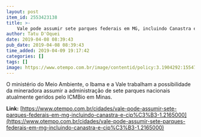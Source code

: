 ```yaml
---
layout: post
item_id: 2553423138
title: >-
    Vale pode assumir sete parques federais em MG, incluindo Canastra e Cipó
author: Tatu D'Oquei
date: 2019-04-08 08:39:43
pub_date: 2019-04-08 08:39:43
time_added: 2019-04-09 19:17:42
categories: []
tags: []
image: https://www.otempo.com.br/image/contentid/policy:3.1904292:1554723249/image/image.jpg?f=3x2&w=620&$p$f$w=3220ccf
---
```


O ministério do Meio Ambiente, o Ibama e a Vale trabalham a possibilidade da mineradora assumir a administração de sete parques nacionais atualmente geridos pelo ICMBio em Minas.

**Link:** [https://www.otempo.com.br/cidades/vale-pode-assumir-sete-parques-federais-em-mg-incluindo-canastra-e-cip%C3%B3-1.2165000](https://www.otempo.com.br/cidades/vale-pode-assumir-sete-parques-federais-em-mg-incluindo-canastra-e-cip%C3%B3-1.2165000)

